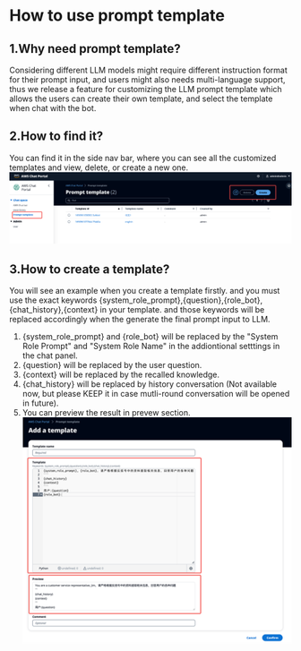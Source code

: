 # How to use prompt template

## 1.Why need prompt template?  
Considering different LLM models might require different instruction format for their prompt input, and users might also needs multi-language support, thus we release a feature for customizing the LLM prompt template which allows the users can create their own template, and select the template when chat with the bot.  

## 2.How to find it?
You can find it in the side nav bar, where you can see all the customized templates and view, delete, or create a new one.
![Alt text](image-8.png)

## 3.How to create a template?
You will see an example when you create a template firstly. and you must use the exact keywords {system_role_prompt},{question},{role_bot},{chat_history},{context} in your template. and those keywords will be replaced accordingly when the generate the final prompt input to LLM.
1. {system_role_prompt} and {role_bot} will be replaced by the "System Role Prompt" and "System Role Name" in the addiontional setttings in the chat panel.  
2. {question} will be replaced by the user question.  
3. {context} will be replaced by the recalled knowledge.
4. {chat_history} will be replaced by history conversation (Not available now, but please KEEP it in case mutli-round conversation will be opened in future).  
5. You can preview the result in prevew section.
 ![Alt text](image-9.png)